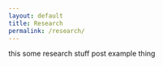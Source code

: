 ```yaml
---
layout: default
title: Research
permalink: /research/
---
```


this some research stuff post example thing